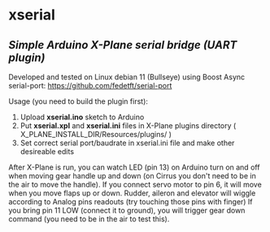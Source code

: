 # xserial
## _Simple Arduino X-Plane serial bridge (UART plugin)_

Developed and tested on Linux debian 11 (Bullseye)
using Boost Async serial-port:
[https://github.com/fedetft/serial-port ](https://github.com/fedetft/serial-port) 

Usage (you need to build the plugin first):
1. Upload **xserial.ino** sketch to Arduino
2. Put **xserial.xpl** and **xserial.ini** files in X-Plane plugins directory ( X_PLANE_INSTALL_DIR/Resources/plugins/ )
3. Set correct serial port/baudrate in xserial.ini file and make other desireable edits

After X-Plane is run, you can watch LED (pin 13) on Arduino turn on and off when moving gear handle up and down (on Cirrus you don't need to be in the air to move the handle).
If you connect servo motor to pin 6, it will move when you move flaps up or down.
Rudder, aileron and elevator will wiggle according to Analog pins readouts (try touching those pins with finger)
If you bring pin 11 LOW (connect it to ground), you will trigger gear down command (you need to be in the air to test this).
